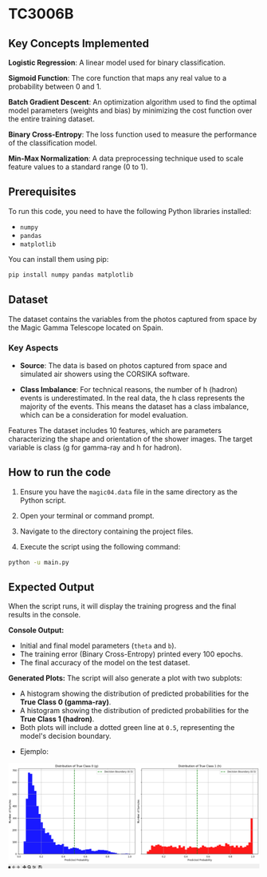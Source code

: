 # TC3006B

## Key Concepts Implemented
**Logistic Regression**: A linear model used for binary classification.

**Sigmoid Function**: The core function that maps any real value to a probability between 0 and 1.

**Batch Gradient Descent**: An optimization algorithm used to find the optimal model parameters (weights and bias) by minimizing the cost function over the entire training dataset.

**Binary Cross-Entropy**: The loss function used to measure the performance of the classification model.

**Min-Max Normalization**: A data preprocessing technique used to scale feature values to a standard range (0 to 1).

## Prerequisites
To run this code, you need to have the following Python libraries installed:

* `numpy`
* `pandas`
* `matplotlib`

You can install them using pip:
```bash
pip install numpy pandas matplotlib
```
## Dataset 

The dataset contains the variables from the photos captured from space by the Magic Gamma Telescope located on Spain. 


### Key Aspects
* **Source**: The data is based on photos captured from space and simulated air showers using the CORSIKA software.

* **Class Imbalance**:
For technical reasons, the number of h (hadron) events is underestimated. In the real data, the h class represents the majority of the events.
This means the dataset has a class imbalance, which can be a consideration for model evaluation.

Features
The dataset includes 10 features, which are parameters characterizing the shape and orientation of the shower images. The target variable is class (g for gamma-ray and h for hadron).

## How to run the code
1. Ensure you have the `magic04.data` file in the same directory as the Python script.

2. Open your terminal or command prompt.

3. Navigate to the directory containing the project files.

4. Execute the script using the following command: 
 ```bash
python -u main.py
```

## Expected Output

When the script runs, it will display the training progress and the final results in the console.

**Console Output:**
* Initial and final model parameters (`theta` and `b`).
* The training error (Binary Cross-Entropy) printed every 100 epochs.
* The final accuracy of the model on the test dataset.

**Generated Plots:**
The script will also generate a plot with two subplots:
* A histogram showing the distribution of predicted probabilities for the **True Class 0 (gamma-ray)**.
* A histogram showing the distribution of predicted probabilities for the **True Class 1 (hadron)**.
* Both plots will include a dotted green line at `0.5`, representing the model's decision boundary.

- Ejemplo:

![Histrogram](Captura_de_pantalla_2025-08-31_231608.png)
